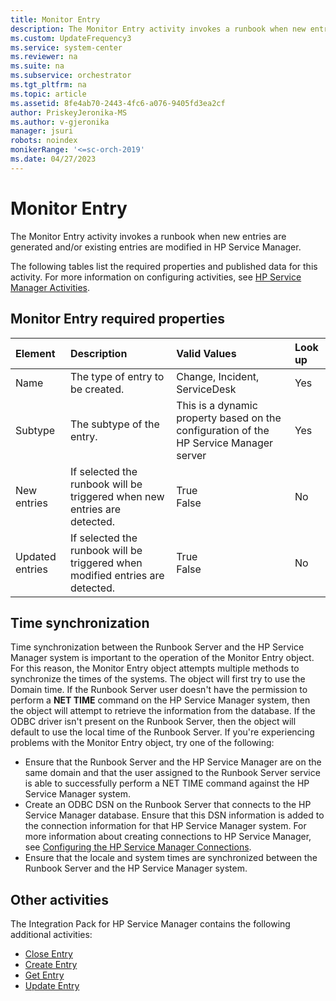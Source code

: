 ```yaml
---
title: Monitor Entry
description: The Monitor Entry activity invokes a runbook when new entries are generated and/or existing entries are modified in HP Service Manager.
ms.custom: UpdateFrequency3
ms.service: system-center
ms.reviewer: na
ms.suite: na
ms.subservice: orchestrator
ms.tgt_pltfrm: na
ms.topic: article
ms.assetid: 8fe4ab70-2443-4fc6-a076-9405fd3ea2cf
author: PriskeyJeronika-MS
ms.author: v-gjeronika
manager: jsuri
robots: noindex
monikerRange: '<=sc-orch-2019'
ms.date: 04/27/2023
---
```

# Monitor Entry



The Monitor Entry activity invokes a runbook when new entries are generated and/or existing entries are modified in HP Service Manager.

The following tables list the required properties and published data for this activity. For more information on configuring activities, see [HP Service Manager Activities](service-manager-activities.md).

## Monitor Entry required properties

| Element   | Description   | Valid Values   | Look up |
|:---|:---|:---|:---|
| Name   | The type of entry to be created.   | Change, Incident, ServiceDesk   | Yes   |
| Subtype   | The subtype of the entry.  | This is a dynamic property based on the configuration of the HP Service Manager server | Yes   |
| New entries   | If selected the runbook will be triggered when new entries are detected.   | True<br>False   | No   |
| Updated entries | If selected the runbook will be triggered when modified entries are detected. | True<br>False   | No   |

## Time synchronization

Time synchronization between the Runbook Server and the HP Service Manager system is important to the operation of the Monitor Entry object. For this reason, the Monitor Entry object attempts multiple methods to synchronize the times of the systems. The object will first try to use the Domain time. If the Runbook Server user doesn't have the permission to perform a **NET TIME** command on the HP Service Manager system, then the object will attempt to retrieve the information from the database. If the ODBC driver isn't present on the Runbook Server, then the object will default to use the local time of the Runbook Server. If you're experiencing problems with the Monitor Entry object, try one of the following:

-   Ensure that the Runbook Server and the HP Service Manager are on the same domain and that the user assigned to the Runbook Server service is able to successfully perform a NET TIME command against the HP Service Manager system.
-   Create an ODBC DSN on the Runbook Server that connects to the HP Service Manager database. Ensure that this DSN information is added to the connection information for that HP Service Manager system. For more information about creating connections to HP Service Manager, see [Configuring the HP Service Manager Connections](/previous-versions/system-center/packs/hh771464(v=technet.10)#ConfiguringConnections).
-   Ensure that the locale and system times are synchronized between the Runbook Server and the HP Service Manager system.

## Other activities

The Integration Pack for HP Service Manager contains the following additional activities:

- [Close Entry](close-entry.md)
- [Create Entry](create-entry.md)
- [Get Entry](get-entry.md)
- [Update Entry](update-entry.md)